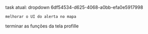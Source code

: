 
task atual: 
    dropdown
6df54534-d625-4068-a0bb-efa0e5917998


    melhorar o UI do alerta no mapa
terminar as funções da tela profille
